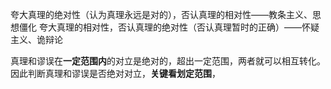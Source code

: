 
夸大真理的绝对性（认为真理永远是对的），否认真理的相对性——教条主义、思想僵化
夸大真理的相对性，否认真理的绝对性（否认真理暂时的正确）——怀疑主义、诡辩论

真理和谬误在**一定范围内**的对立是绝对的，超出一定范围，两者就可以相互转化。因此判断真理和谬误是否绝对对立，**关键看划定范围**，